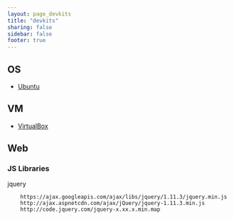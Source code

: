 ```yaml
---
layout: page_devkits
title: "devkits"
sharing: false
sidebar: false
footer: true
---
```


## OS

- [Ubuntu](http://www.ubuntu.com/download/server)

## VM

- [VirtualBox](https://www.virtualbox.org/wiki/Downloads)

## Web 


### JS Libraries

jquery

```
    https://ajax.googleapis.com/ajax/libs/jquery/1.11.3/jquery.min.js
    http://ajax.aspnetcdn.com/ajax/jQuery/jquery-1.11.3.min.js
    http://code.jquery.com/jquery-x.xx.x.min.map
```

